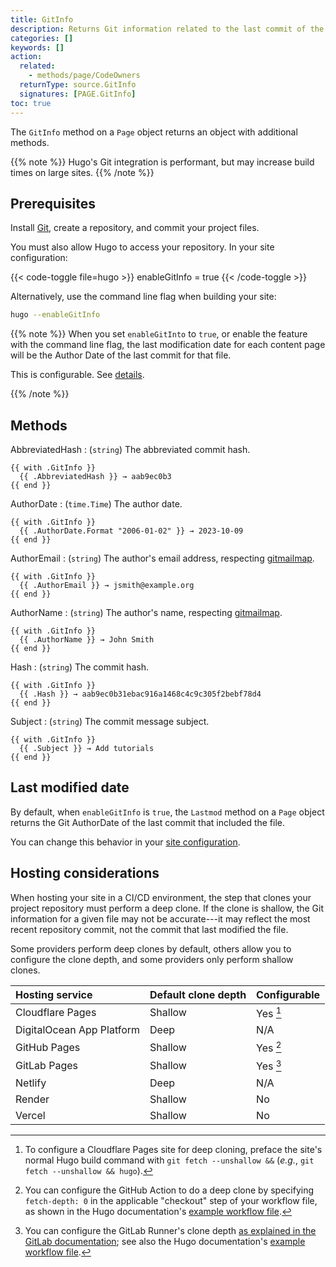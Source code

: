```yaml
---
title: GitInfo
description: Returns Git information related to the last commit of the given page.
categories: []
keywords: []
action:
  related:
    - methods/page/CodeOwners
  returnType: source.GitInfo
  signatures: [PAGE.GitInfo]
toc: true
---
```


The `GitInfo` method on a `Page` object returns an object with additional methods.

{{% note %}}
Hugo's Git integration is performant, but may increase build times on large sites.
{{% /note %}}

## Prerequisites

Install [Git], create a repository, and commit your project files.

You must also allow Hugo to access your repository. In your site configuration:

{{< code-toggle file=hugo >}}
enableGitInfo = true
{{< /code-toggle >}}

Alternatively, use the command line flag when building your site:

```sh
hugo --enableGitInfo
```

{{% note %}}
When you set `enableGitInto` to `true`, or enable the feature with the command line flag, the last modification date for each content page will be the Author Date of the last commit for that file.

This is configurable. See&nbsp;[details].

[details]: /getting-started/configuration/#configure-dates
{{% /note %}}

## Methods

AbbreviatedHash
: (`string`) The abbreviated commit hash.

```go-html-template
{{ with .GitInfo }}
  {{ .AbbreviatedHash }} → aab9ec0b3
{{ end }}
```

AuthorDate
: (`time.Time`) The author date.

```go-html-template
{{ with .GitInfo }}
  {{ .AuthorDate.Format "2006-01-02" }} → 2023-10-09
{{ end }}
```

AuthorEmail
: (`string`) The author's email address, respecting [gitmailmap].

```go-html-template
{{ with .GitInfo }}
  {{ .AuthorEmail }} → jsmith@example.org
{{ end }}
```

AuthorName
: (`string`) The author's name, respecting [gitmailmap].

```go-html-template
{{ with .GitInfo }}
  {{ .AuthorName }} → John Smith
{{ end }}
```

Hash
: (`string`) The commit hash.

```go-html-template
{{ with .GitInfo }}
  {{ .Hash }} → aab9ec0b31ebac916a1468c4c9c305f2bebf78d4
{{ end }}
```

Subject
: (`string`) The commit message subject.

```go-html-template
{{ with .GitInfo }}
  {{ .Subject }} → Add tutorials
{{ end }}
```

## Last modified date

By default, when `enableGitInfo` is `true`, the `Lastmod` method on a `Page` object returns the Git AuthorDate of the last commit that included the file.

You can change this behavior in your [site configuration].

[git]: https://git-scm.com/book/en/v2/Getting-Started-Installing-Git
[gitmailmap]: https://git-scm.com/docs/gitmailmap
[site configuration]: /getting-started/configuration/#configure-front-matter

## Hosting considerations

When hosting your site in a CI/CD environment, the step that clones your project repository must perform a deep clone. If the clone is shallow, the Git information for a given file may not be accurate---it may reflect the most recent repository commit, not the commit that last modified the file.

Some providers perform deep clones by default, others allow you to configure the clone depth, and some providers only perform shallow clones.

Hosting service | Default clone depth | Configurable
:-- | :-- | :--
Cloudflare Pages | Shallow | Yes [^CFP]
DigitalOcean App Platform | Deep | N/A
GitHub Pages | Shallow | Yes [^GHP]
GitLab Pages | Shallow | Yes [^GLP]
Netlify | Deep | N/A
Render | Shallow | No
Vercel | Shallow | No

[^CFP]: To configure a Cloudflare Pages site for deep cloning, preface the site's normal Hugo build command with `git fetch --unshallow &&` (*e.g.*, `git fetch --unshallow && hugo`).

[^GHP]: You can configure the GitHub Action to do a deep clone by specifying `fetch-depth: 0` in the applicable "checkout" step of your workflow file, as shown in the Hugo documentation's [example workflow file](/hosting-and-deployment/hosting-on-github/#procedure).

[^GLP]: You can configure the GitLab Runner's clone depth [as explained in the GitLab documentation](https://docs.gitlab.com/ee/ci/large_repositories/#shallow-cloning); see also the Hugo documentation's [example workflow file](/hosting-and-deployment/hosting-on-gitlab/#configure-gitlab-cicd).

